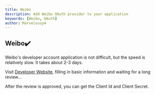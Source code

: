 ```yaml
---
title: Weibo
description: Add Weibo OAuth provider to your application
keywords: [Weibo, OAuth]
author: Marvelousp4
---
```


## Weibo:heavy_check_mark:

Weibo's developer account application is not difficult, but the speed is relatively slow. It takes about 2-3 days.

Visit [Developer Website](https://open.weibo.com/developers/basicinfo), filling in basic information and waiting for a long review...

After the review is approved, you can get the Client Id and Client Secret.